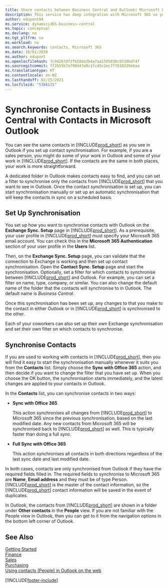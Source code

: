 ```yaml
---
title: Share contacts between Business Central and Outlook| Microsoft Docs
description: This service has deep integration with Microsoft 365 so you can share contacts between Outlook and Business Central.
author: edupont04
ms.service: dynamics365-business-central
ms.topic: conceptual
ms.devlang: na
ms.tgt_pltfrm: na
ms.workload: na
ms.search.keywords: contacts, Microsoft 365
ms.date: 10/01/2020
ms.author: edupont
ms.openlocfilehash: 7c9d267df2fb58da3b4a7aa1505030c9510bdf4f
ms.sourcegitcommit: ff2b55b7e790447e0c1fcd5c2ec7f7610338ebaa
ms.translationtype: HT
ms.contentlocale: en-NZ
ms.lasthandoff: 02/15/2021
ms.locfileid: "5386115"
---
```

# <a name="synchronize-contacts-in-business-central-with-contacts-in-microsoft-outlook"></a>Synchronise Contacts in Business Central with Contacts in Microsoft Outlook
You can see the same contacts in [!INCLUDE[prod_short](includes/prod_short.md)] as you see in Outlook if you set up contact synchronisation. For example, if you are a sales person, you might do some of your work in Outlook and some of your work in [!INCLUDE[prod_short](includes/prod_short.md)]. If the contacts are the same in both places, your work is more straightforward.  

A dedicated folder in Outlook makes contacts easy to find, and you can set a filter to synchronise only the contacts from [!INCLUDE[prod_short](includes/prod_short.md)] that you want to see in Outlook. Once the contact synchronisation is set up, you can start synchronisation manually or set up an automatic synchronisation that will keep the contacts in sync on a scheduled basis.  

## <a name="set-up-synchronization"></a>Set Up Synchronisation
You set up how you want to synchronise contacts with Outlook on the **Exchange Sync. Setup** page in [!INCLUDE[prod_short](includes/prod_short.md)]. As a prerequisite, your user profile in [!INCLUDE[prod_short](includes/prod_short.md)] must specify your Microsoft 365 email account. You can check this in the **Microsoft 365 Authentication** section of your user profile in the **Users** list.  

Then, on the **Exchange Sync. Setup** page, you can validate that the connection to Exchange is working and then set up contact synchronisation. Open the **Contact Sync. Setup** page and start the synchronisation. Optionally, set a filter for which contacts to synchronise between [!INCLUDE[prod_short](includes/prod_short.md)] and Outlook. For example, you can set a filter on name, type, company, or similar. You can also change the default name of the folder that the contacts will synchronise to in Outlook. The default name is *Business Central*.  

Once this synchronisation has been set up, any changes to that you make to the contact in either Outlook or in [!INCLUDE[prod_short](includes/prod_short.md)] is synchronised to the other.  

Each of your coworkers can also set up their own Exchange synchronisation and set their own filter on which contacts to synchronise.  

## <a name="synchronize-contacts"></a>Synchronise Contacts
If you are used to working with contacts in [!INCLUDE[prod_short](includes/prod_short.md)], then you will find it easy to start the synchronisation manually whenever it suits you from the **Contacts** list. Simply choose the **Sync with Office 365** action, and then decide if you want to change the filter that you have set up. When you choose the OK button, the synchronisation starts immediately, and the latest changes are applied to your contacts in Outlook.  

In the **Contacts** list, you can synchronise contacts in two ways:

* **Sync with Office 365**

  This action synchronises all changes from [!INCLUDE[prod_short](includes/prod_short.md)] to Microsoft 365 since the previous synchronisation, based on the last modified date. Any new contacts from Microsoft 365 will be synchronised back to [!INCLUDE[prod_short](includes/prod_short.md)] as well. This is typically faster than doing a full sync.  

* **Full Sync with Office 365**

  This action synchronises all contacts in both directions regardless of the last sync date and last modified date.  

In both cases, contacts are only synchronised from Outlook if they have the required fields filled in. The required fields to synchronise to Microsoft 365 are **Name**, **Email address** and they must be of type Person. [!INCLUDE[prod_short](includes/prod_short.md)] is the master of the contact information, so the [!INCLUDE[prod_short](includes/prod_short.md)] contact information will be saved in the event of duplicates.  

In Outlook, the contacts from [!INCLUDE[prod_short](includes/prod_short.md)] are shown in a folder under **Other contacts** in the **People**  view. If you are not familiar with the People view in Outlook, then you can get to it from the navigation options in the bottom left corner of Outlook.  

## <a name="see-also"></a>See Also
[Getting Started](product-get-started.md)  
[Finance](finance.md)  
[Sales](sales-manage-sales.md)  
[Purchasing](purchasing-manage-purchasing.md)  
[Using contacts (People) in Outlook on the web](https://support.office.com/article/Using-contacts-People-in-Outlook-on-the-web-1e3438c7-26b2-420c-87de-3cea9d31b5cb?appver=OWB150)  


[!INCLUDE[footer-include](includes/footer-banner.md)]